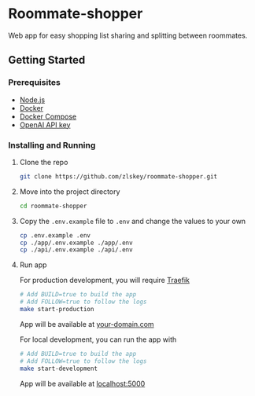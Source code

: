 # Roommate-shopper

Web app for easy shopping list sharing and splitting between roommates.

## Getting Started

### Prerequisites

- [Node.js](https://nodejs.org/en/)
- [Docker](https://www.docker.com/)
- [Docker Compose](https://docs.docker.com/compose/)
- [OpenAI API key](https://platform.openai.com)

### Installing and Running

1. Clone the repo

   ```sh
   git clone https://github.com/zlskey/roommate-shopper.git
   ```

1. Move into the project directory

   ```sh
   cd roommate-shopper
   ```

1. Copy the `.env.example` file to `.env` and change the values to your own

   ```sh
   cp .env.example .env
   cp ./app/.env.example ./app/.env
   cp ./api/.env.example ./api/.env
   ```

1. Run app

   For production development, you will require [Traefik](https://traefik.io/)

   ```sh
   # Add BUILD=true to build the app
   # Add FOLLOW=true to follow the logs
   make start-production
   ```

   App will be available at [your-domain.com](#)

   For local development, you can run the app with

   ```sh
   # Add BUILD=true to build the app
   # Add FOLLOW=true to follow the logs
   make start-development
   ```

   App will be available at [localhost:5000](http://localhost:5000)
